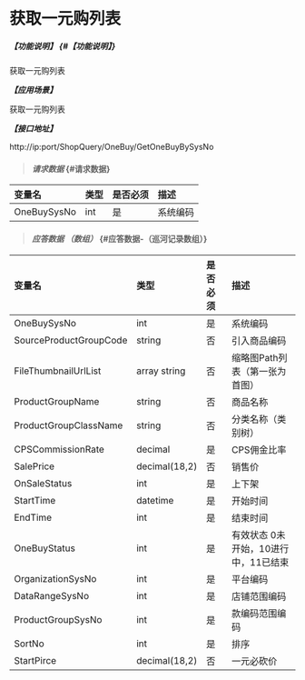 # 获取一元购列表

##### _【功能说明】_ {#【功能说明】}

获取一元购列表

_**【应用场景】**_

获取一元购列表

_**【接口地址】**_

http://ip:port/ShopQuery/OneBuy/GetOneBuyBySysNo


> #### _请求数据_ {#请求数据}

| 变量名 | 类型 | 是否必须 | 描述 |
| :--- | :--- | :--- | :--- |
| OneBuySysNo| int| 是 |系统编码|






> #### _应答数据 （数组）_ {#应答数据-（巡河记录数组）}

| 变量名 | 类型 | 是否必须 | 描述 |
| :--- | :--- | :--- | :--- |
| OneBuySysNo| int| 是 |系统编码|
| SourceProductGroupCode| string| 否 | 引入商品编码 |
| FileThumbnailUrlList | array string | 否 | 缩略图Path列表（第一张为首图） |
| ProductGroupName| string| 否 | 商品名称|
| ProductGroupClassName | string | 否 | 分类名称（类别树） |
| CPSCommissionRate|decimal| 是 | CPS佣金比率|
| SalePrice | decimal\(18,2\) | 否 | 销售价 |
| OnSaleStatus| int | 是 | 上下架 |
| StartTime| datetime | 是 | 开始时间 |
| EndTime| int | 是 | 结束时间 |
| OneBuyStatus| int | 是 |有效状态 0未开始，10进行中，11已结束 |
| OrganizationSysNo| int | 是 |平台编码 |
| DataRangeSysNo| int | 是 |店铺范围编码 |
| ProductGroupSysNo| int | 是 |款编码范围编码 |
| SortNo| int | 是 |排序 |
| StartPirce| decimal\(18,2\) | 否 | 一元必砍价 |


